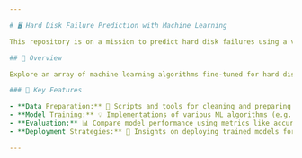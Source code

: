 ```yaml
---

# 🖥️ Hard Disk Failure Prediction with Machine Learning

This repository is on a mission to predict hard disk failures using a variety of powerful machine learning algorithms. Dive into the world of predictive modeling to anticipate and prevent potential disk disasters! 💾🛠️

## 🌟 Overview

Explore an array of machine learning algorithms fine-tuned for hard disk failure prediction. This repository covers data preprocessing, model training, evaluation, and comparison, empowering you to fortify your data storage system against looming failures.

### 🔑 Key Features

- **Data Preparation:** 🧹 Scripts and tools for cleaning and preparing hard disk data.
- **Model Training:** 💡 Implementations of various ML algorithms (e.g., Random Forest, SVM) for predictive analysis.
- **Evaluation:** 📊 Compare model performance using metrics like accuracy, precision, and recall.
- **Deployment Strategies:** 🚀 Insights on deploying trained models for proactive maintenance.

---
```

